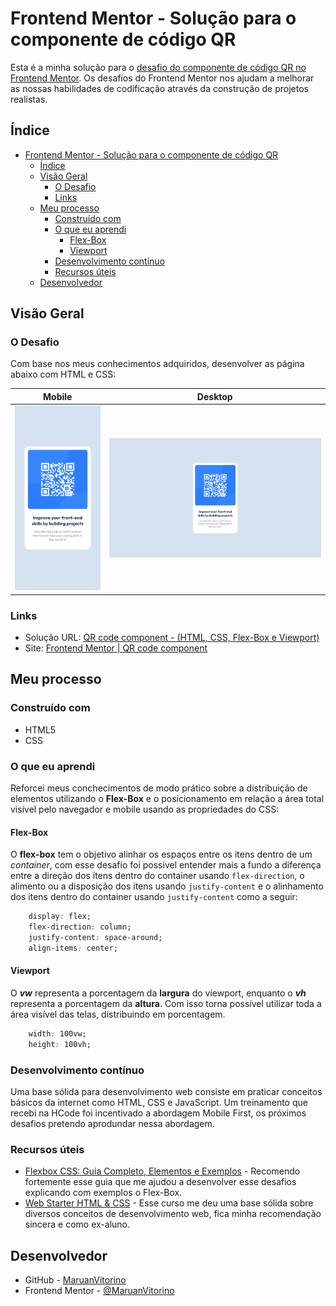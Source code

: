 # Frontend Mentor - Solução para o componente de código QR

Esta é a minha solução para o [desafio do componente de código QR no Frontend Mentor](https://www.frontendmentor.io/challenges/qr-code-component-iux_sIO_H). Os desafios do Frontend Mentor nos ajudam a melhorar as nossas habilidades de codificação através da construção de projetos realistas.

## Índice

- [Frontend Mentor - Solução para o componente de código QR](#frontend-mentor---solução-para-o-componente-de-código-qr)
  - [Índice](#índice)
  - [Visão Geral](#visão-geral)
    - [O Desafio](#o-desafio)
    - [Links](#links)
  - [Meu processo](#meu-processo)
    - [Construído com](#construído-com)
    - [O que eu aprendi](#o-que-eu-aprendi)
      - [Flex-Box](#flex-box)
      - [Viewport](#viewport)
    - [Desenvolvimento contínuo](#desenvolvimento-contínuo)
    - [Recursos úteis](#recursos-úteis)
  - [Desenvolvedor](#desenvolvedor)


## Visão Geral

### O Desafio

Com base nos meus conhecimentos adquiridos, desenvolver as página abaixo com HTML e CSS:

| Mobile                                                  | Desktop                                            |
| ------------------------------------------------------- | -------------------------------------------------- |
| ![Versão Mobile](./images/screenshot-mobile-edited.png) | ![Versão Desktop](./images/screenshot-desktop.png) |


### Links

- Solução URL: [QR code component - (HTML, CSS, Flex-Box e Viewport)](https://www.frontendmentor.io/solutions/frontend-mentor-qr-code-component---html-css-flex-box-e-viewport-DECB2zGDiH)
- Site: [Frontend Mentor | QR code component](https://maruanvitorino.github.io/fm-challenge-1-qrcode/)

## Meu processo

### Construído com

- HTML5
- CSS

### O que eu aprendi

Reforcei meus conchecimentos de modo prático sobre a distribuição de elementos utilizando o **Flex-Box** e o posicionamento em relação a área total visível pelo navegador e mobile usando as propriedades do CSS:

#### Flex-Box

O **flex-box** tem o objetivo alinhar os espaços entre os itens dentro de um *container*, com esse desafio foi possivel entender mais a fundo a diferença entre a direção dos itens dentro do container usando ```flex-direction```, o alimento ou a disposição dos itens usando ```justify-content``` e o alinhamento dos itens dentro do container usando ```justify-content``` como a seguir:

```css
    display: flex;
    flex-direction: column;
    justify-content: space-around;
    align-items: center;
```


#### Viewport

O ***vw*** representa a porcentagem da **largura** do viewport, enquanto o ***vh*** representa a porcentagem da **altura**. Com isso torna possível utilizar toda a área visível das telas, distribuindo em porcentagem.

```css
    width: 100vw;
    height: 100vh;
```

### Desenvolvimento contínuo

Uma base sólida para desenvolvimento web consiste em praticar conceitos básicos da internet como HTML, CSS e JavaScript. Um treinamento que recebi na HCode foi incentivado a abordagem Mobile First, os próximos desafios pretendo aprodundar nessa abordagem.

### Recursos úteis

- [Flexbox CSS: Guia Completo, Elementos e Exemplos](https://https://www.alura.com.br/artigos/css-guia-do-flexbox) - Recomendo fortemente esse guia que me ajudou a desenvolver esse desafios explicando com exemplos o Flex-Box.
- [Web Starter HTML & CSS](https://hcode.com.br/cursos/web-starter-html-e-css) - Esse curso me deu uma base sólida sobre diversos conceitos de desenvolvimento web, fica minha recomendação sincera e como ex-aluno. 


## Desenvolvedor

- GitHub - [MaruanVitorino](https://github.com/MaruanVitorino)
- Frontend Mentor - [@MaruanVitorino](https://www.frontendmentor.io/profile/MaruanVitorino)